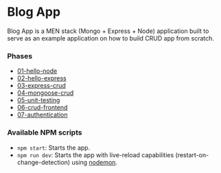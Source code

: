 # Blog App
Blog App is a MEN stack (Mongo + Express + Node) application built to serve as an example application on how to build CRUD app from scratch.

### Phases
* [01-hello-node](https://github.com/sgarcia-dev/blog-app/tree/01-hello-node)
* [02-hello-express](https://github.com/sgarcia-dev/blog-app/tree/02-hello-express)
* [03-express-crud](https://github.com/sgarcia-dev/blog-app/tree/03-express-crud)
* [04-mongoose-crud](https://github.com/sgarcia-dev/blog-app/tree/04-mongoose-crud)
* [05-unit-testing](https://github.com/sgarcia-dev/blog-app/tree/05-unit-testing)
* [06-crud-frontend](https://github.com/sgarcia-dev/blog-app/tree/06-crud-frontend)
* [07-authentication](https://github.com/sgarcia-dev/blog-app/tree/07-authentication)

### Available NPM scripts
* `npm start`: Starts the app.
* `npm run dev`: Starts the app with live-reload capabilities (restart-on-change-detection) using [nodemon](http://nodemon.io/).